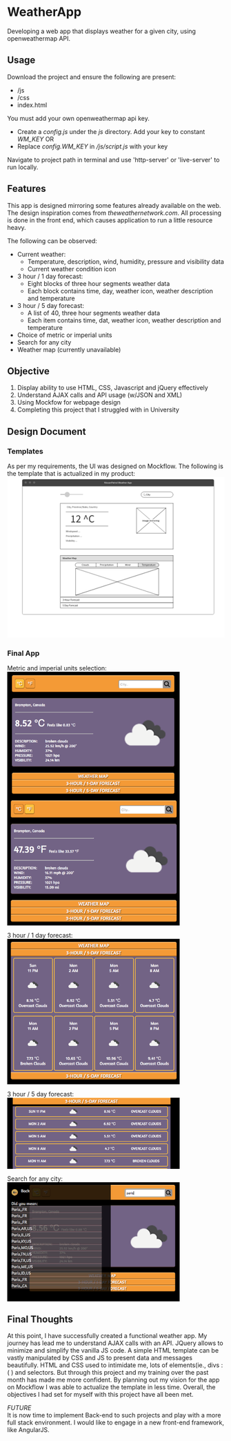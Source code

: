 # WeatherApp
Developing a web app that displays weather for a given city, using openweathermap API.

## Usage
Download the project and ensure the following are present:
- /js 
- /css
- index.html

You must add your own openweathermap api key.
- Create a *config.js* under the *js* directory. Add your key to constant *WM_KEY* OR
- Replace *config.WM_KEY* in */js/script.js* with your key

Navigate to project path in terminal and use 'http-server' or 'live-server' to run locally.

## Features
This app is designed mirroring some features already available on the web. The design inspiration comes from _theweathernetwork.com_. All processing is done in the front end, which causes application to run a little resource heavy.

The following can be observed:
* Current weather:
  * Temperature, description, wind, humidity, pressure and visibility data
  * Current weather condition icon
* 3 hour / 1 day forecast:
  * Eight blocks of three hour segments weather data
  * Each block contains time, day, weather icon, weather description and temperature
* 3 hour / 5 day forecast:
  * A list of 40, three hour segments weather data
  * Each item contains time, dat, weather icon, weather description and temperature
* Choice of metric or imperial units
* Search for any city
* Weather map (currently unavailable)

## Objective
1. Display ability to use HTML, CSS, Javascript and jQuery effectively
2. Understand AJAX calls and API usage (w/JSON and XML)
3. Using Mockfow for webpage design
4. Completing this project that I struggled with in University

## Design Document
### Templates
As per my requirements, the UI was designed on Mockflow. The following is the template that is actualized in my product:  
![Design Template](images/weatherAppTemplate_v2.png)

### Final App
Metric and imperial units selection:  
<img width="400px" src="images/finalAppC.png" align="center"><img width="400px" src="images/finalAppF.png" align="center">  

3 hour / 1 day forecast:  
<img width="400px" src="images/3hour1day.png" align="center">  

3 hour / 5 day forecast:  
<img width="400px" src="images/3hour5day.png" align="center">  

Search for any city:  
<img align="center" width="400px" src="images/citySearch.png">  


## Final Thoughts
At this point, I have successfully created a functional weather app. My journey has lead me to understand AJAX calls with an API. JQuery allows to minimize and simplify the vanilla JS code. A simple HTML template can be vastly manipulated by CSS and JS to present data and messages beautifully. HTML and CSS used to intimidate me, lots of elements(ie., divs :( ) and selectors. But through this project and my training over the past month has made me more confident. By planning out my vision for the app on Mockflow I was able to actualize the template in less time. Overall, the objectives I had set for myself with this project have all been met.  

*FUTURE*  
It is now time to implement Back-end to such projects and play with a more full stack environment. I would like to engage in a new front-end framework, like AngularJS. 
